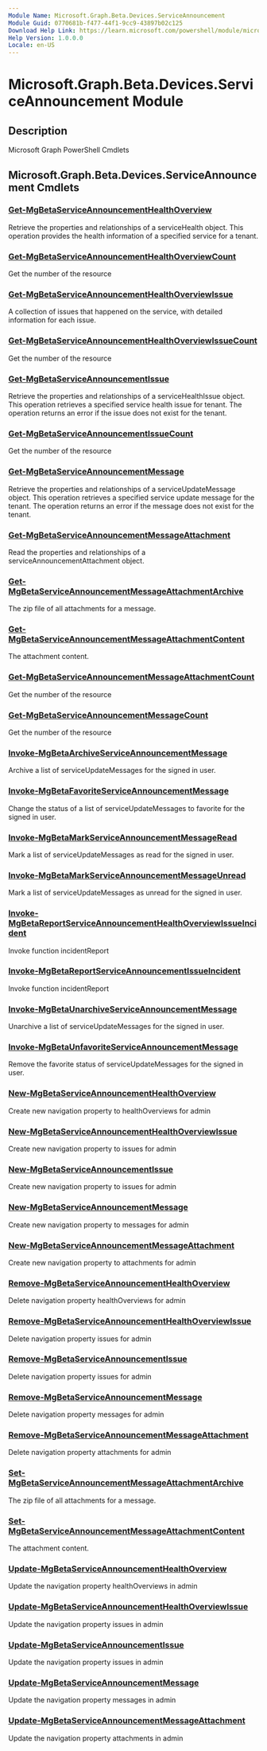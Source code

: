 ```yaml
---
Module Name: Microsoft.Graph.Beta.Devices.ServiceAnnouncement
Module Guid: 0770681b-f477-44f1-9cc9-43897b02c125
Download Help Link: https://learn.microsoft.com/powershell/module/microsoft.graph.beta.devices.serviceannouncement
Help Version: 1.0.0.0
Locale: en-US
---
```


# Microsoft.Graph.Beta.Devices.ServiceAnnouncement Module
## Description
Microsoft Graph PowerShell Cmdlets

## Microsoft.Graph.Beta.Devices.ServiceAnnouncement Cmdlets
### [Get-MgBetaServiceAnnouncementHealthOverview](Get-MgBetaServiceAnnouncementHealthOverview.md)
Retrieve the properties and relationships of a serviceHealth object.
This operation provides the health information of a specified service for a tenant.

### [Get-MgBetaServiceAnnouncementHealthOverviewCount](Get-MgBetaServiceAnnouncementHealthOverviewCount.md)
Get the number of the resource

### [Get-MgBetaServiceAnnouncementHealthOverviewIssue](Get-MgBetaServiceAnnouncementHealthOverviewIssue.md)
A collection of issues that happened on the service, with detailed information for each issue.

### [Get-MgBetaServiceAnnouncementHealthOverviewIssueCount](Get-MgBetaServiceAnnouncementHealthOverviewIssueCount.md)
Get the number of the resource

### [Get-MgBetaServiceAnnouncementIssue](Get-MgBetaServiceAnnouncementIssue.md)
Retrieve the properties and relationships of a serviceHealthIssue object.
This operation retrieves a specified service health issue for tenant.
The operation returns an error if the issue does not exist for the tenant.

### [Get-MgBetaServiceAnnouncementIssueCount](Get-MgBetaServiceAnnouncementIssueCount.md)
Get the number of the resource

### [Get-MgBetaServiceAnnouncementMessage](Get-MgBetaServiceAnnouncementMessage.md)
Retrieve the properties and relationships of a serviceUpdateMessage object.
This operation retrieves a specified service update message for the tenant.
The operation returns an error if the message does not exist for the tenant.

### [Get-MgBetaServiceAnnouncementMessageAttachment](Get-MgBetaServiceAnnouncementMessageAttachment.md)
Read the properties and relationships of a serviceAnnouncementAttachment object.

### [Get-MgBetaServiceAnnouncementMessageAttachmentArchive](Get-MgBetaServiceAnnouncementMessageAttachmentArchive.md)
The zip file of all attachments for a message.

### [Get-MgBetaServiceAnnouncementMessageAttachmentContent](Get-MgBetaServiceAnnouncementMessageAttachmentContent.md)
The attachment content.

### [Get-MgBetaServiceAnnouncementMessageAttachmentCount](Get-MgBetaServiceAnnouncementMessageAttachmentCount.md)
Get the number of the resource

### [Get-MgBetaServiceAnnouncementMessageCount](Get-MgBetaServiceAnnouncementMessageCount.md)
Get the number of the resource

### [Invoke-MgBetaArchiveServiceAnnouncementMessage](Invoke-MgBetaArchiveServiceAnnouncementMessage.md)
Archive a list of serviceUpdateMessages for the signed in user.

### [Invoke-MgBetaFavoriteServiceAnnouncementMessage](Invoke-MgBetaFavoriteServiceAnnouncementMessage.md)
Change the status of a list of serviceUpdateMessages to favorite for the signed in user.

### [Invoke-MgBetaMarkServiceAnnouncementMessageRead](Invoke-MgBetaMarkServiceAnnouncementMessageRead.md)
Mark a list of serviceUpdateMessages as read for the signed in user.

### [Invoke-MgBetaMarkServiceAnnouncementMessageUnread](Invoke-MgBetaMarkServiceAnnouncementMessageUnread.md)
Mark a list of serviceUpdateMessages as unread for the signed in user.

### [Invoke-MgBetaReportServiceAnnouncementHealthOverviewIssueIncident](Invoke-MgBetaReportServiceAnnouncementHealthOverviewIssueIncident.md)
Invoke function incidentReport

### [Invoke-MgBetaReportServiceAnnouncementIssueIncident](Invoke-MgBetaReportServiceAnnouncementIssueIncident.md)
Invoke function incidentReport

### [Invoke-MgBetaUnarchiveServiceAnnouncementMessage](Invoke-MgBetaUnarchiveServiceAnnouncementMessage.md)
Unarchive a list of serviceUpdateMessages for the signed in user.

### [Invoke-MgBetaUnfavoriteServiceAnnouncementMessage](Invoke-MgBetaUnfavoriteServiceAnnouncementMessage.md)
Remove the favorite status of serviceUpdateMessages for the signed in user.

### [New-MgBetaServiceAnnouncementHealthOverview](New-MgBetaServiceAnnouncementHealthOverview.md)
Create new navigation property to healthOverviews for admin

### [New-MgBetaServiceAnnouncementHealthOverviewIssue](New-MgBetaServiceAnnouncementHealthOverviewIssue.md)
Create new navigation property to issues for admin

### [New-MgBetaServiceAnnouncementIssue](New-MgBetaServiceAnnouncementIssue.md)
Create new navigation property to issues for admin

### [New-MgBetaServiceAnnouncementMessage](New-MgBetaServiceAnnouncementMessage.md)
Create new navigation property to messages for admin

### [New-MgBetaServiceAnnouncementMessageAttachment](New-MgBetaServiceAnnouncementMessageAttachment.md)
Create new navigation property to attachments for admin

### [Remove-MgBetaServiceAnnouncementHealthOverview](Remove-MgBetaServiceAnnouncementHealthOverview.md)
Delete navigation property healthOverviews for admin

### [Remove-MgBetaServiceAnnouncementHealthOverviewIssue](Remove-MgBetaServiceAnnouncementHealthOverviewIssue.md)
Delete navigation property issues for admin

### [Remove-MgBetaServiceAnnouncementIssue](Remove-MgBetaServiceAnnouncementIssue.md)
Delete navigation property issues for admin

### [Remove-MgBetaServiceAnnouncementMessage](Remove-MgBetaServiceAnnouncementMessage.md)
Delete navigation property messages for admin

### [Remove-MgBetaServiceAnnouncementMessageAttachment](Remove-MgBetaServiceAnnouncementMessageAttachment.md)
Delete navigation property attachments for admin

### [Set-MgBetaServiceAnnouncementMessageAttachmentArchive](Set-MgBetaServiceAnnouncementMessageAttachmentArchive.md)
The zip file of all attachments for a message.

### [Set-MgBetaServiceAnnouncementMessageAttachmentContent](Set-MgBetaServiceAnnouncementMessageAttachmentContent.md)
The attachment content.

### [Update-MgBetaServiceAnnouncementHealthOverview](Update-MgBetaServiceAnnouncementHealthOverview.md)
Update the navigation property healthOverviews in admin

### [Update-MgBetaServiceAnnouncementHealthOverviewIssue](Update-MgBetaServiceAnnouncementHealthOverviewIssue.md)
Update the navigation property issues in admin

### [Update-MgBetaServiceAnnouncementIssue](Update-MgBetaServiceAnnouncementIssue.md)
Update the navigation property issues in admin

### [Update-MgBetaServiceAnnouncementMessage](Update-MgBetaServiceAnnouncementMessage.md)
Update the navigation property messages in admin

### [Update-MgBetaServiceAnnouncementMessageAttachment](Update-MgBetaServiceAnnouncementMessageAttachment.md)
Update the navigation property attachments in admin

